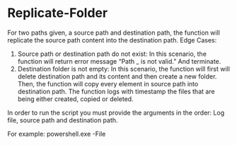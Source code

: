 # Replicate-Folder

For two paths given, a source path and destination path, the function will replicate the source path content into the destination path.
Edge Cases:
1.	Source path or destination path do not exist:
In this scenario, the function will return error message “Path _ is not valid.” And terminate.
2.	Destination folder is not empty:
In this scenario, the function will first will delete destination path and its content and then create a new folder.
Then, the function will copy every element in source path into destination path. The function logs with timestamp the files that are being either created, copied or deleted.

In order to run the script you must provide the arguments in the order:
Log file, source path and destination path.

For example:
powershell.exe -File <Insert-Path-To-PS-File> <Insert-Path-To-Source-Folder>  <Insert-Path-To-Destination-Folder>
